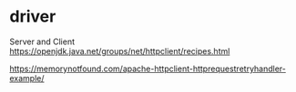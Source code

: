 # driver
Server and Client
https://openjdk.java.net/groups/net/httpclient/recipes.html

https://memorynotfound.com/apache-httpclient-httprequestretryhandler-example/
